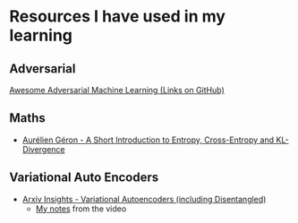 # Resources I have used in my learning

## Adversarial 

[Awesome Adversarial Machine Learning (Links on GitHub)](https://github.com/yenchenlin/awesome-adversarial-machine-learning)


## Maths

* [Aurélien Géron - A Short Introduction to Entropy, Cross-Entropy and KL-Divergence](https://www.youtube.com/watch?v=ErfnhcEV1O8)



## Variational Auto Encoders

* [Arxiv Insights - Variational Autoencoders (including Disentangled)](https://www.youtube.com/watch?v=9zKuYvjFFS8)
  * [My notes](entropy-x-entropy-KL-divergence.md) from the video

